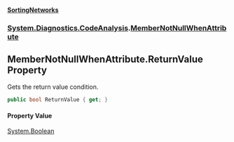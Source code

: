 #### [SortingNetworks](./index.md 'index')
### [System.Diagnostics.CodeAnalysis](./System-Diagnostics-CodeAnalysis.md 'System.Diagnostics.CodeAnalysis').[MemberNotNullWhenAttribute](./System-Diagnostics-CodeAnalysis-MemberNotNullWhenAttribute.md 'System.Diagnostics.CodeAnalysis.MemberNotNullWhenAttribute')
## MemberNotNullWhenAttribute.ReturnValue Property
Gets the return value condition.  
```csharp
public bool ReturnValue { get; }
```
#### Property Value
[System.Boolean](https://docs.microsoft.com/en-us/dotnet/api/System.Boolean 'System.Boolean')  
